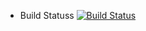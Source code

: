 
* Build Statuss
[![Build Status](http://9e0d052c4997.ngrok.io/buildStatus/icon?job=instavote%2Fworker-build)](http://9e0d052c4997.ngrok.io/job/instavote/job/worker-build/)
